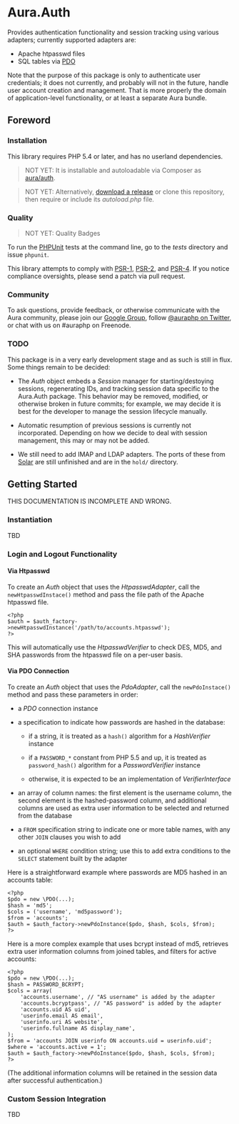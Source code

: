 # Aura.Auth

Provides authentication functionality and session tracking using various adapters; currently supported adapters are:

- Apache htpasswd files
- SQL tables via [PDO](http://php.net/pdo)

Note that the purpose of this package is only to authenticate user credentials; it does not currently, and probably will not in the future, handle user account creation and management. That is more properly the domain of application-level functionality, or at least a separate Aura bundle.

## Foreword

### Installation

This library requires PHP 5.4 or later, and has no userland dependencies.

> NOT YET: It is installable and autoloadable via Composer as [aura/auth](https://packagist.org/packages/aura/auth).

> NOT YET: Alternatively, [download a release](https://github.com/auraphp/Aura.Auth/releases) or clone this repository, then require or include its _autoload.php_ file.

### Quality

> NOT YET: Quality Badges

To run the [PHPUnit][] tests at the command line, go to the _tests_ directory and issue `phpunit`.

This library attempts to comply with [PSR-1][], [PSR-2][], and [PSR-4][]. If
you notice compliance oversights, please send a patch via pull request.

[PHPUnit]: http://phpunit.de/manual/
[PSR-1]: https://github.com/php-fig/fig-standards/blob/master/accepted/PSR-1-basic-coding-standard.md
[PSR-2]: https://github.com/php-fig/fig-standards/blob/master/accepted/PSR-2-coding-style-guide.md
[PSR-4]: https://github.com/php-fig/fig-standards/blob/master/accepted/PSR-4-autoloader.md


### Community

To ask questions, provide feedback, or otherwise communicate with the Aura community, please join our [Google Group](http://groups.google.com/group/auraphp), follow [@auraphp on Twitter](http://twitter.com/auraphp), or chat with us on #auraphp on Freenode.

### TODO

This package is in a very early development stage and as such is still in flux. Some things remain to be decided:

- The _Auth_ object embeds a _Session_ manager for starting/destoying sessions, regenerating IDs, and tracking session data specific to the Aura.Auth package. This behavior may be removed, modified, or otherwise broken in future commits; for example, we may decide it is best for the developer to manage the session lifecycle manually.

- Automatic resumption of previous sessions is currently not incorporated. Depending on how we decide to deal with session management, this may or may not be added.

- We still need to add IMAP and LDAP adapters. The ports of these from [Solar](http://solarphp.com) are still unfinished and are in the `hold/` directory.


## Getting Started

THIS DOCUMENTATION IS INCOMPLETE AND WRONG.

### Instantiation

TBD

### Login and Logout Functionality

#### Via Htpasswd

To create an _Auth_ object that uses the _HtpasswdAdapter_, call the `newHtpasswdInstace()` method and pass the file path of the Apache htpasswd file.

```
<?php
$auth = $auth_factory->newHtpasswdInstance('/path/to/accounts.htpasswd');
?>
```

This will automatically use the _HtpasswdVerifier_ to check DES, MD5, and SHA passwords from the htpasswd file on a per-user basis.


#### Via PDO Connection

To create an _Auth_ object that uses the _PdoAdapter_, call the `newPdoInstace()` method and pass these parameters in order:

- a _PDO_ connection instance

- a specification to indicate how passwords are hashed in the database:

    - if a string, it is treated as a `hash()` algorithm for a _HashVerifier_ instance

    - if a `PASSWORD_*` constant from PHP 5.5 and up, it is treated as `password_hash()` algorithm for a _PasswordVerifier_ instance

    - otherwise, it is expected to be an implementation of _VerifierInterface_

- an array of column names: the first element is the username column, the second element is the hashed-password column, and additional columns are used as extra user information to be selected and returned from the database

- a `FROM` specification string to indicate one or more table names, with any other `JOIN` clauses you wish to add

- an optional `WHERE` condition string; use this to add extra conditions to the `SELECT` statement built by the adapter

Here is a straightforward example where passwords are MD5 hashed in an accounts table:

```
<?php
$pdo = new \PDO(...);
$hash = 'md5';
$cols = ('username', 'md5password');
$from = 'accounts';
$auth = $auth_factory->newPdoInstance($pdo, $hash, $cols, $from);
?>
```

Here is a more complex example that uses bcrypt instead of md5, retrieves extra user information columns from joined tables, and filters for active accounts:

```
<?php
$pdo = new \PDO(...);
$hash = PASSWORD_BCRYPT;
$cols = array(
    'accounts.username', // "AS username" is added by the adapter
    'accounts.bcryptpass', // "AS password" is added by the adapter
    'accounts.uid AS uid',
    'userinfo.email AS email',
    'userinfo.uri AS website',
    'userinfo.fullname AS display_name',
);
$from = 'accounts JOIN userinfo ON accounts.uid = userinfo.uid';
$where = 'accounts.active = 1';
$auth = $auth_factory->newPdoInstance($pdo, $hash, $cols, $from);
?>
```

(The additional information columns will be retained in the session data after successful authentication.)

### Custom Session Integration

TBD

